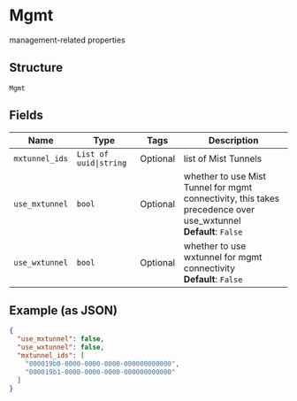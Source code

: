 
# Mgmt

management-related properties

## Structure

`Mgmt`

## Fields

| Name | Type | Tags | Description |
|  --- | --- | --- | --- |
| `mxtunnel_ids` | `List of uuid\|string` | Optional | list of Mist Tunnels |
| `use_mxtunnel` | `bool` | Optional | whether to use Mist Tunnel for mgmt connectivity,  this takes precedence over use_wxtunnel<br>**Default**: `False` |
| `use_wxtunnel` | `bool` | Optional | whether to use wxtunnel for mgmt connectivity<br>**Default**: `False` |

## Example (as JSON)

```json
{
  "use_mxtunnel": false,
  "use_wxtunnel": false,
  "mxtunnel_ids": [
    "000019b0-0000-0000-0000-000000000000",
    "000019b1-0000-0000-0000-000000000000"
  ]
}
```


